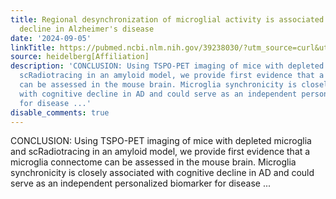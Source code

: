 ```yaml
---
title: Regional desynchronization of microglial activity is associated with cognitive
  decline in Alzheimer's disease
date: '2024-09-05'
linkTitle: https://pubmed.ncbi.nlm.nih.gov/39238030/?utm_source=curl&utm_medium=rss&utm_campaign=pubmed-2&utm_content=1FakS-2QOkCT8HsMOQP1bCRQ4YzyumYOmxmF0moLsQ3dFB1E9V&fc=20220326224207&ff=20240906182443&v=2.18.0.post9+e462414
source: heidelberg[Affiliation]
description: 'CONCLUSION: Using TSPO-PET imaging of mice with depleted microglia and
  scRadiotracing in an amyloid model, we provide first evidence that a microglia connectome
  can be assessed in the mouse brain. Microglia synchronicity is closely associated
  with cognitive decline in AD and could serve as an independent personalized biomarker
  for disease ...'
disable_comments: true
---
```

CONCLUSION: Using TSPO-PET imaging of mice with depleted microglia and scRadiotracing in an amyloid model, we provide first evidence that a microglia connectome can be assessed in the mouse brain. Microglia synchronicity is closely associated with cognitive decline in AD and could serve as an independent personalized biomarker for disease ...